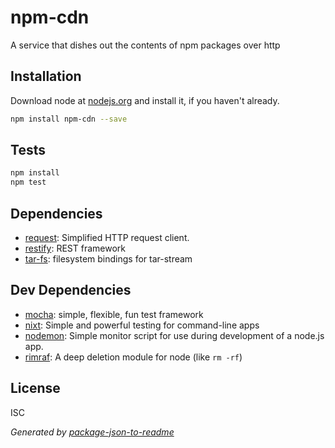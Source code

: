 # npm-cdn 

A service that dishes out the contents of npm packages over http

## Installation

Download node at [nodejs.org](http://nodejs.org) and install it, if you haven't already.

```sh
npm install npm-cdn --save
```


## Tests

```sh
npm install
npm test
```

## Dependencies

- [request](https://github.com/request/request): Simplified HTTP request client.
- [restify](https://github.com/mcavage/node-restify): REST framework
- [tar-fs](https://github.com/mafintosh/tar-fs): filesystem bindings for tar-stream

## Dev Dependencies

- [mocha](https://github.com/mochajs/mocha): simple, flexible, fun test framework
- [nixt](https://github.com/vesln/nixt): Simple and powerful testing for command-line apps
- [nodemon](https://github.com/remy/nodemon): Simple monitor script for use during development of a node.js app.
- [rimraf](https://github.com/isaacs/rimraf): A deep deletion module for node (like `rm -rf`)


## License

ISC

_Generated by [package-json-to-readme](https://github.com/zeke/package-json-to-readme)_
